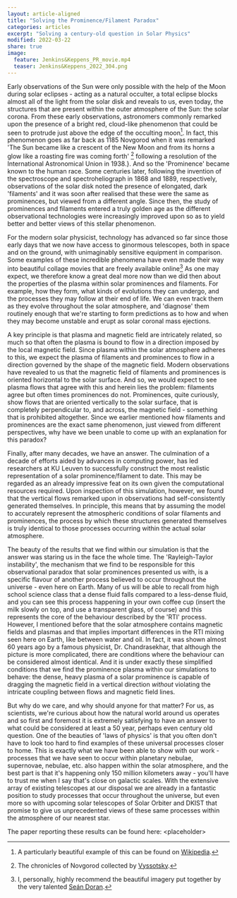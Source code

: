 ```yaml
---
layout: article-aligned
title: "Solving the Prominence/Filament Paradox"
categories: articles
excerpt: "Solving a century-old question in Solar Physics"
modified: 2022-03-22
share: true
image:
  feature: Jenkins&Keppens_PR_movie.mp4
  teaser: Jenkins&Keppens_2022_304.png
---
```


Early observations of the Sun were only possible with the help of the Moon during solar eclipses - acting as a natural occulter, a total eclipse blocks almost all of the light from the solar disk and reveals to us, even today, the structures that are present within the outer atmosphere of the Sun: the solar corona. From these early observations, astronomers commonly remarked upon the presence of a bright red, cloud-like phenomenon that could be seen to protrude just above the edge of the occulting moon[^1]. In fact, this phenomenon goes as far back as 1185 Novgorod when it was remarked 'The Sun became like a crescent of the New Moon and from its horns a glow like a roasting fire was coming forth' [^2] following a resolution of the International Astronomical Union in 1938.}. And so the 'Prominence' became known to the human race. Some centuries later, following the invention of the spectroscope and spectroheliograph in 1868 and 1889, respectively, observations of the solar disk noted the presence of elongated, dark 'filaments' and it was soon after realised that these were the same as prominences, but viewed from a different angle. Since then, the study of prominences and filaments entered a truly golden age as the different observational technologies were increasingly improved upon so as to yield better and better views of this stellar phenomenon.

For the modern solar physicist, technology has advanced so far since those early days that we now have access to ginormous telescopes, both in space and on the ground, with unimaginably sensitive equipment in comparison. Some examples of these incredible phenomena have even made their way into beautiful collage movies that are freely available online[^3] As one may expect, we therefore know a great deal more now than we did then about the properties of the plasma within solar prominences and filaments. For example, how they form, what kinds of evolutions they can undergo, and the processes they may follow at their end of life. We can even track them as they evolve throughout the solar atmosphere, and 'diagnose' them routinely enough that we're starting to form predictions as to how and when they may become unstable and erupt as solar coronal mass ejections.

A key principle is that plasma and magnetic field are intricately related, so much so that often the plasma is bound to flow in a direction imposed by the local magnetic field. Since plasma within the solar atmosphere adheres to this, we expect the plasma of filaments and prominences to flow in a direction governed by the shape of the magnetic field. Modern observations have revealed to us that the magnetic field of filaments and prominences is oriented horizontal to the solar surface. And so, we would expect to see plasma flows that agree with this and herein lies the problem: filaments agree but often times prominences do not. Prominences, quite curiously, show flows that are oriented vertically to the solar surface, that is completely perpendicular to, and across, the magnetic field - something that is prohibited altogether. Since we earlier mentioned how filaments and prominences are the exact same phenomenon, just viewed from different perspectives, why have we been unable to come up with an explanation for this paradox?

Finally, after many decades, we have an answer. The culmination of a decade of efforts aided by advances in computing power, has led researchers at KU Leuven to successfully construct the most realistic representation of a solar prominence/filament to date. This may be regarded as an already impressive feat on its own given the computational resources required. Upon inspection of this simulation, however, we found that the vertical flows remarked upon in observations had self-consistently generated themselves. In principle, this means that by assuming the model to accurately represent the atmospheric conditions of solar filaments and prominences, the process by which these structures generated themselves is truly identical to those processes occurring within the actual solar atmosphere.

The beauty of the results that we find within our simulation is that the answer was staring us in the face the whole time. The 'Rayleigh-Taylor instability', the mechanism that we find to be responsible for this observational paradox that solar prominences presented us with, is a specific flavour of another process believed to occur throughout the universe - even here on Earth. Many of us will be able to recall from high school science class that a dense fluid falls compared to a less-dense fluid, and you can see this process happening in your own coffee cup (insert the milk slowly on top, and use a transparent glass, of course) and this represents the core of the behaviour described by the 'RTI' process. However, I mentioned before that the solar atmosphere contains magnetic fields and plasmas and that implies important differences in the RTI mixing seen here on Earth, like between water and oil. In fact, it was shown almost 60 years ago by a famous physicist, Dr. Chandrasekhar, that although the picture is more complicated, there are conditions where the behaviour can be considered almost identical. And it is under exactly these simplified conditions that we find the prominence plasma within our simulations to behave: the dense, heavy plasma of a solar prominence is capable of dragging the magnetic field in a vertical direction *without* violating the intricate coupling between flows and magnetic field lines.

But why do we care, and why should anyone for that matter? For us, as scientists, we're curious about how the natural world around us operates and so first and foremost it is extremely satisfying to have an answer to what could be considered at least a 50 year, perhaps even century old question. One of the beauties of 'laws of physics' is that you often don't have to look too hard to find examples of these universal processes closer to home. This is exactly what we have been able to show with our work - processes that we have seen to occur within planetary nebulae, supernovae, nebulae, etc. also happen within the solar atmosphere, and the best part is that it's happening only 150 million kilometers away - you'll have to trust me when I say that's close on galactic scales. With the extensive array of existing telescopes at our disposal we are already in a fantastic position to study processes that occur throughout the universe, but even more so with upcoming solar telescopes of Solar Orbiter and DKIST that promise to give us unprecedented views of these same processes within the atmosphere of our nearest star.

The paper reporting these results can be found here: \<placeholder\>


[^1]: A particularly beautiful example of this can be found on [Wikipedia](https://upload.wikimedia.org/wikipedia/commons/c/c7/Solar_eclipse_1999_4.jpg).
[^2]: The chronicles of Novgorod collected by [Vyssotsky](https://ui.adsabs.harvard.edu/abs/1949MeLuS.126....3V/abstract).
[^3]: I, personally, highly recommend the beautiful imagery put together by the very talented [Seán Doran](https://www.youtube.com/c/SeánDoran).


